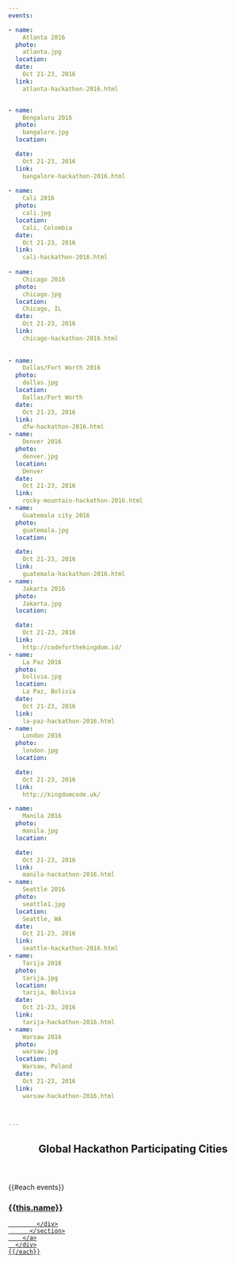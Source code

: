 ```yaml
---
events:

- name:
    Atlanta 2016
  photo:
    atlanta.jpg
  location:
  date:
    Oct 21-23, 2016
  link:
    atlanta-hackathon-2016.html       


- name:
    Bengaluru 2016
  photo:
    bangalore.jpg
  location:

  date:
    Oct 21-23, 2016
  link:
    bangalore-hackathon-2016.html  
          
- name:
    Cali 2016
  photo:
    cali.jpg
  location:
    Cali, Colombia
  date:
    Oct 21-23, 2016
  link:
    cali-hackathon-2016.html   
    
- name:
    Chicago 2016
  photo:
    chicago.jpg
  location:
    Chicago, IL
  date:
    Oct 21-23, 2016
  link:
    chicago-hackathon-2016.html       
     
             
- name:
    Dallas/Fort Worth 2016
  photo:
    dallas.jpg
  location:
    Dallas/Fort Worth
  date:
    Oct 21-23, 2016
  link:
    dfw-hackathon-2016.html      
- name:
    Denver 2016
  photo:
    denver.jpg
  location:
    Denver
  date:
    Oct 21-23, 2016
  link:
    rocky-mountain-hackathon-2016.html
- name:
    Guatemala city 2016
  photo:
    guatemala.jpg
  location:

  date:
    Oct 21-23, 2016
  link:
    guatemala-hackathon-2016.html
- name:
    Jakarta 2016
  photo:
    Jakarta.jpg
  location:

  date:
    Oct 21-23, 2016
  link:
    http://codeforthekingdom.id/    
- name:
    La Paz 2016  
  photo:
    bolivia.jpg
  location:
    La Paz, Bolivia
  date:
    Oct 21-23, 2016
  link:
    la-paz-hackathon-2016.html          
- name:
    London 2016
  photo:
    london.jpg
  location:

  date:
    Oct 21-23, 2016
  link:
    http://kingdomcode.uk/    

- name:
    Manila 2016
  photo:
    manila.jpg
  location:

  date:
    Oct 21-23, 2016
  link:
    manila-hackathon-2016.html         
- name:
    Seattle 2016
  photo:
    seattle1.jpg
  location:
    Seattle, WA
  date:
    Oct 21-23, 2016
  link:  
    seattle-hackathon-2016.html     
- name:
    Tarija 2016  
  photo:
    tarija.jpg
  location:
    tarija, Bolivia
  date:
    Oct 21-23, 2016
  link:
    tarija-hackathon-2016.html          
- name:
    Warsaw 2016
  photo:
    warsaw.jpg
  location:
    Warsaw, Poland
  date:
    Oct 21-23, 2016
  link:
    warsaw-hackathon-2016.html      



---
```



<section class="wrapper style3 container special-alt">
  <header class="major">
    <h2><strong>Global Hackathon Participating Cities</strong></h2>
  </header>
  <div class="row">
    {{#each events}}
      <div class="6u">
        <a href="{{this.link}}">
          <section class="event-image" style="background-image: url({{../assets}}/images/events/{{this.photo}});">
            <div class="image-overlay">
              <h3>{{this.name}}</h3>

            </div>
          </section>
        </a>
      </div>
    {{/each}}
  </div>
<!--
       <footer class="major">
        <ul class="buttons">
          <li><a href="#" class="button">See More</a></li>
        </ul>
      </footer>
      -->
</section>
